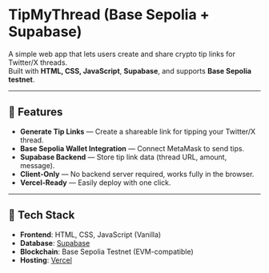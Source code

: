 # TipMyThread (Base Sepolia + Supabase)

A simple web app that lets users create and share crypto tip links for Twitter/X threads.  
Built with **HTML, CSS, JavaScript**, **Supabase**, and supports **Base Sepolia testnet**.

---

## 🚀 Features
- **Generate Tip Links** — Create a shareable link for tipping your Twitter/X thread.
- **Base Sepolia Wallet Integration** — Connect MetaMask to send tips.
- **Supabase Backend** — Store tip link data (thread URL, amount, message).
- **Client-Only** — No backend server required, works fully in the browser.
- **Vercel-Ready** — Easily deploy with one click.

---

## 📂 Tech Stack
- **Frontend**: HTML, CSS, JavaScript (Vanilla)
- **Database**: [Supabase](https://supabase.com/)
- **Blockchain**: Base Sepolia Testnet (EVM-compatible)
- **Hosting**: [Vercel](https://vercel.com/)